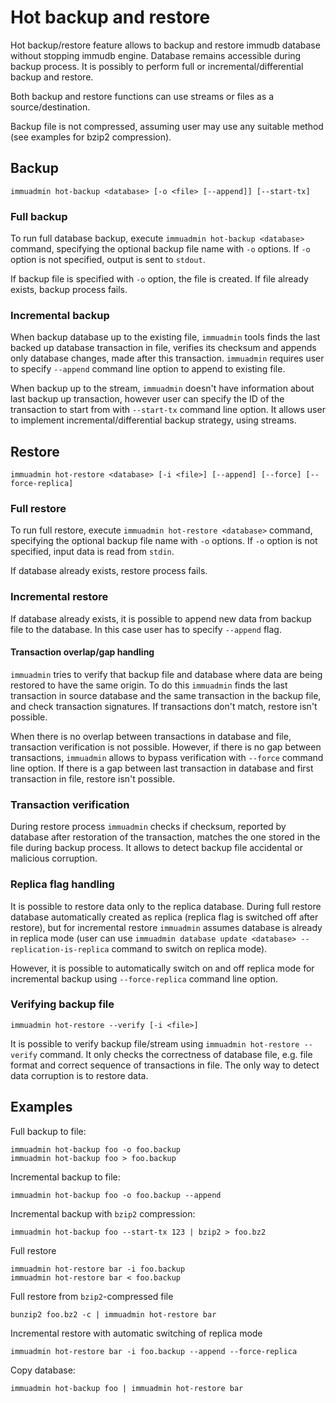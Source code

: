 
# Hot backup and restore

<WrappedSection>

Hot backup/restore feature allows to backup and restore immudb database without stopping immudb engine. Database remains accessible during backup process. It is possibly to perform full or incremental/differential backup and restore.

Both backup and restore functions can use streams or files as a source/destination.

Backup file is not compressed, assuming user may use any suitable method (see examples for bzip2 compression).

</WrappedSection>

<WrappedSection>

## Backup

```
immuadmin hot-backup <database> [-o <file> [--append]] [--start-tx]
```

### Full backup

To run full database backup, execute `immuadmin hot-backup <database>` command, specifying the optional backup file name with `-o` options. If `-o` option is not specified, output is sent to `stdout`.

If backup file is specified with `-o` option, the file is created. If file already exists, backup process fails.

### Incremental backup

When backup database up to the existing file, `immuadmin` tools finds the last backed up database transaction in file, verifies its checksum and appends only database changes, made after this transaction. `immuadmin` requires user to specify `--append` command line option to append to existing file.

When backup up to the stream, `immuadmin` doesn't have information about last backup up transaction, however user can specify the ID of the transaction to start from with `--start-tx` command line option. It allows user to implement incremental/differential backup strategy, using streams.

</WrappedSection>

<WrappedSection>

## Restore
```
immuadmin hot-restore <database> [-i <file>] [--append] [--force] [--force-replica]
```

### Full restore

To run full restore, execute `immuadmin hot-restore <database>` command, specifying the optional backup file name with `-o` options. If `-o` option is not specified, input data is read from `stdin`.

If database already exists, restore process fails.

### Incremental restore

If database already exists, it is possible to append new data from backup file to the database. In this case user has to specify `--append` flag.

#### Transaction overlap/gap handling

`immuadmin` tries to verify that backup file and database where data are being restored to have the same origin. To do this `immuadmin` finds the last transaction in source database and the same transaction in the backup file, and check transaction signatures. If transactions don't match, restore isn't possible.

When there is no overlap between transactions in database and file, transaction verification is not possible. However, if there is no gap between transactions, `immuadmin` allows to bypass verification with `--force` command line option. If there is a gap between last transaction in database and first transaction in file, restore isn't possible.

### Transaction verification

During restore process `immuadmin` checks if checksum, reported by database after restoration of the transaction, matches the one stored in the file during backup process. It allows to detect backup file accidental or malicious corruption.

### Replica flag handling

It is possible to restore data only to the replica database. During full restore database automatically created as replica (replica flag is switched off after restore), but for incremental restore `immuadmin` assumes database is already in replica mode (user can use `immuadmin database update <database> --replication-is-replica` command to switch on replica mode).

However, it is possible to automatically switch on and off replica mode for incremental backup using `--force-replica` command line option.

</WrappedSection>

<WrappedSection>

### Verifying backup file

```
immuadmin hot-restore --verify [-i <file>]
```
It is possible to verify backup file/stream using `immuadmin hot-restore --verify` command. It only checks the correctness of database file, e.g. file format and correct sequence of transactions in file. The only way to detect data corruption is to restore data.

</WrappedSection>

<WrappedSection>

## Examples

Full backup to file:
```
immuadmin hot-backup foo -o foo.backup
immuadmin hot-backup foo > foo.backup
```

Incremental backup to file:
```
immuadmin hot-backup foo -o foo.backup --append
```
Incremental backup with `bzip2` compression:
```
immuadmin hot-backup foo --start-tx 123 | bzip2 > foo.bz2
```
Full restore
```
immuadmin hot-restore bar -i foo.backup
immuadmin hot-restore bar < foo.backup
```
Full restore from `bzip2`-compressed file
```
bunzip2 foo.bz2 -c | immuadmin hot-restore bar
```
Incremental restore with automatic switching of replica mode
```
immuadmin hot-restore bar -i foo.backup --append --force-replica
```

Copy database:
```
immuadmin hot-backup foo | immuadmin hot-restore bar
```

</WrappedSection>
